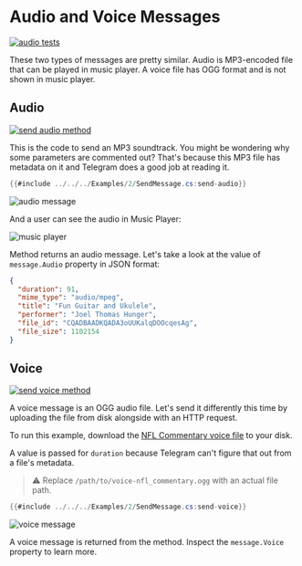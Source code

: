 # Audio and Voice Messages

[![audio tests](https://img.shields.io/badge/Examples-Audio_Messages-green.svg?style=flat-square)](https://github.com/TelegramBots/Telegram.Bot/blob/master/test/Telegram.Bot.Tests.Integ/Sending%20Messages/AudioMessageTests.cs)

These two types of messages are pretty similar. Audio is MP3-encoded file that can be played in music player.
A voice file has OGG format and is not shown in music player.

## Audio

[![send audio method](https://img.shields.io/badge/Bot_API_method-sendAudio-blue.svg?style=flat-square)](https://core.telegram.org/bots/api#sendaudio)

This is the code to send an MP3 soundtrack. You might be wondering why some parameters are commented out?
That's because this MP3 file has metadata on it and Telegram does a good job at reading it.

```c#
{{#include ../../../Examples/2/SendMessage.cs:send-audio}}
```

![audio message](../docs/shot-audio_msg.jpg)

And a user can see the audio in Music Player:

![music player](../docs/shot-music_player.jpg)

Method returns an audio message. Let's take a look at the value of `message.Audio` property in JSON format:

```json
{
  "duration": 91,
  "mime_type": "audio/mpeg",
  "title": "Fun Guitar and Ukulele",
  "performer": "Joel Thomas Hunger",
  "file_id": "CQADBAADKQADA3oUUKalqDOOcqesAg",
  "file_size": 1102154
}
```

## Voice

[![send voice method](https://img.shields.io/badge/Bot_API_method-sendVoice-blue.svg?style=flat-square)](https://core.telegram.org/bots/api#sendvoice)

A voice message is an OGG audio file.
Let's send it differently this time by uploading the file from disk alongside with an HTTP request.

To run this example, download the [NFL Commentary voice file] to your disk.

A value is passed for `duration` because Telegram can't figure that out from a file's metadata.

> ⚠️ Replace ```/path/to/voice-nfl_commentary.ogg``` with an actual file path.

```c#
{{#include ../../../Examples/2/SendMessage.cs:send-voice}}
```

![voice message](../docs/shot-voice_msg.jpg)

A voice message is returned from the method. Inspect the `message.Voice` property to learn more.

[NFL Commentary voice file]: https://raw.githubusercontent.com/TelegramBots/book/master/src/docs/voice-nfl_commentary.ogg
